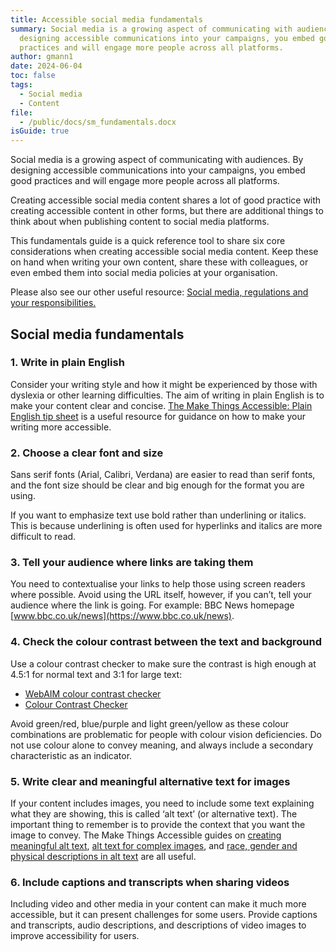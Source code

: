 ```yaml
---
title: Accessible social media fundamentals
summary: Social media is a growing aspect of communicating with audiences. By
  designing accessible communications into your campaigns, you embed good
  practices and will engage more people across all platforms.
author: gmann1
date: 2024-06-04
toc: false
tags:
  - Social media
  - Content
file:
  - /public/docs/sm_fundamentals.docx
isGuide: true
---
```

Social media is a growing aspect of communicating with audiences. By designing accessible communications into your campaigns, you embed good practices and will engage more people across all platforms.

Creating accessible social media content shares a lot of good practice with creating accessible content in other forms, but there are additional things to think about when publishing content to social media platforms.

This fundamentals guide is a quick reference tool to share six core considerations when creating accessible social media content. Keep these on hand when writing your own content, share these with colleagues, or even embed them into social media policies at your organisation.

Please also see our other useful resource: [Social media, regulations and your responsibilities.](https://www.makethingsaccessible.com/guides/social-media-and-your-responsibilities/)

## Social media fundamentals[](/docs/sm_fundamentals.docx)

### 1. Write in plain English

Consider your writing style and how it might be experienced by those with dyslexia or other learning difficulties. The aim of writing in plain English is to make your content clear and concise. [The Make Things Accessible: Plain English tip sheet](https://www.makethingsaccessible.com/guides/plain-english-tip-sheet/) is a useful resource for guidance on how to make your writing more accessible.

### 2. Choose a clear font and size

Sans serif fonts (Arial, Calibri, Verdana) are easier to read than serif fonts, and the font size should be clear and big enough for the format you are using.

If you want to emphasize text use bold rather than underlining or italics. This is because underlining is often used for hyperlinks and italics are more difficult to read.

### 3. Tell your audience where links are taking them

You need to contextualise your links to help those using screen readers where possible. Avoid using the URL itself, however, if you can’t, tell your audience where the link is going. For example: BBC News homepage [www.bbc.co.uk/news](https://www.bbc.co.uk/news).

### 4. Check the colour contrast between the text and background

Use a colour contrast checker to make sure the contrast is high enough at 4.5:1 for normal text and 3:1 for large text:

* [WebAIM colour contrast checker](https://webaim.org/resources/contrastchecker/)
* [Colour Contrast Checker](https://colourcontrast.cc/)

 Avoid green/red, blue/purple and light green/yellow as these colour combinations are problematic for people with colour vision deficiencies. Do not use colour alone to convey meaning, and always include a secondary characteristic as an indicator.

### 5. Write clear and meaningful alternative text for images

If your content includes images, you need to include some text explaining what they are showing, this is called ‘alt text’ (or alternative text). The important thing to remember is to provide the context that you want the image to convey. The Make Things Accessible guides on [creating meaningful alt text](https://www.makethingsaccessible.com/guides/creating-meaningful-alternative-text/), [alt text for complex images](https://www.makethingsaccessible.com/guides/complex-images-making-sense-for-accessibility/), and [race, gender and physical descriptions in alt text](https://www.makethingsaccessible.com/guides/alternative-text-race-gender-and-physical-descriptions/) are all useful.

### 6. Include captions and transcripts when sharing videos

Including video and other media in your content can make it much more accessible, but it can present challenges for some users. Provide captions and transcripts, audio descriptions, and descriptions of video images to improve accessibility for users.
